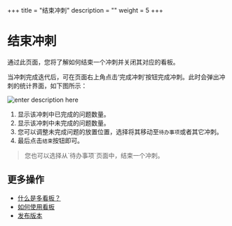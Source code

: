 ﻿+++
title = "结束冲刺"
description = ""
weight = 5
+++

# 结束冲刺

通过此页面，您将了解如何结束一个冲刺并关闭其对应的看板。

当冲刺完成迭代后，可在页面右上角点击‘完成冲刺’按钮完成冲刺。此时会弹出冲刺的统计界面，如下图所示：

![enter description here](/docs/user-guide/agile/imge/image35.png)

1. 显示该冲刺中已完成的问题数量。
2. 显示该冲刺中未完成的问题数量。
3. 您可以调整未完成问题的放置位置，选择将其移动至`待办事项`或者其它冲刺。
4. 最后点击`结束`按钮即可。


<blockquote class="note">
您也可以选择从`待办事项`页面中，结束一个冲刺。
</blockquote>




## 更多操作

- [什么是多看板？](../../sprint/kanban)
- [如何使用看板](../../sprint/manage-kanban)
- [发布版本](../../release)





